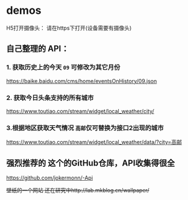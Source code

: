 # demos


H5打开摄像头： 请在https下打开(设备需要有摄像头)


## 自己整理的 API：
### 1. 获取历史上的今天 ``09`` 可修改为其它月份 
https://baike.baidu.com/cms/home/eventsOnHistory/09.json

### 2. 获取今日头条支持的所有城市
https://www.toutiao.com/stream/widget/local_weather/city/

### 3.根据地区获取天气情况 ``高邮``仅可替换为接口2出现的城市
https://www.toutiao.com/stream/widget/local_weather/data/?city=高邮





## 强烈推荐的 这个的GitHub仓库，API收集得很全
https://github.com/jokermonn/-Api

~~壁纸的一个网站 还在研究中http://lab.mkblog.cn/wallpaper/~~
